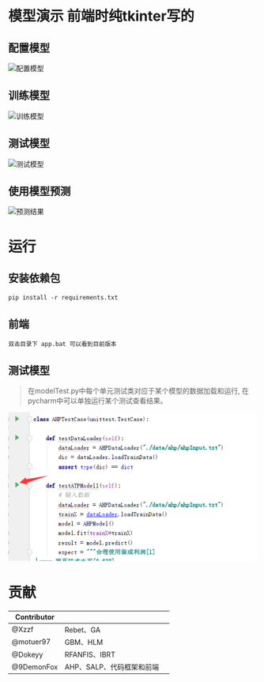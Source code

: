 #  模型演示 前端时纯tkinter写的

##  配置模型

![配置模型](assets/配置模型.gif)

##  训练模型

![训练模型](assets/训练模型.gif)

##  测试模型

![测试模型](C:/Users/9DemonFox/Documents/Bandicam/测试模型.gif)

##  使用模型预测

![预测结果](assets/预测结果.gif)

#  运行

## 安装依赖包 

```
pip install -r requirements.txt
```
## 前端

```
双击目录下 app.bat 可以看到目前版本
```
## 测试模型

> 在modelTest.py中每个单元测试类对应于某个模型的数据加载和运行,
> 在pycharm中可以单独运行某个测试查看结果。

![image-20201225110818279](README.assets/image-20201225110818279.png)

#  贡献

| Contributor |                           |      |
| ----------- | ------------------------- | ---- |
| @Xzzf       | Rebet、GA                 |      |
| @motuer97   | GBM、HLM                  |      |
| @Dokeyy     | RFANFIS、IBRT             |      |
| @9DemonFox  | AHP、SALP、代码框架和前端 |      |
